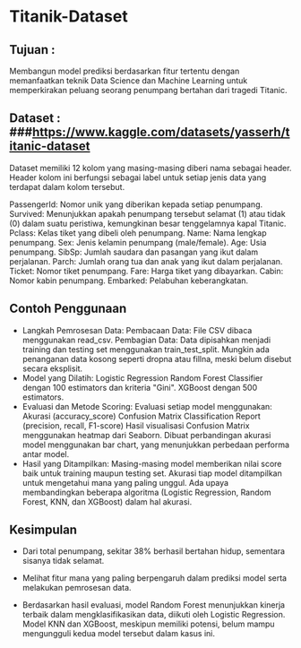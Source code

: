 # Titanik-Dataset
## Tujuan :
Membangun model prediksi berdasarkan fitur tertentu dengan memanfaatkan teknik Data Science dan Machine Learning untuk memperkirakan peluang seorang penumpang bertahan dari tragedi Titanic.
## Dataset : ###https://www.kaggle.com/datasets/yasserh/titanic-dataset
Dataset memiliki 12 kolom yang masing-masing diberi nama sebagai header. Header kolom ini berfungsi sebagai label untuk setiap jenis data yang terdapat dalam kolom tersebut.

PassengerId: Nomor unik yang diberikan kepada setiap penumpang.
Survived: Menunjukkan apakah penumpang tersebut selamat (1) atau tidak (0) dalam suatu peristiwa, kemungkinan besar tenggelamnya kapal Titanic.
Pclass: Kelas tiket yang dibeli oleh penumpang.
Name: Nama lengkap penumpang.
Sex: Jenis kelamin penumpang (male/female).
Age: Usia penumpang.
SibSp: Jumlah saudara dan pasangan yang ikut dalam perjalanan.
Parch: Jumlah orang tua dan anak yang ikut dalam perjalanan.
Ticket: Nomor tiket penumpang.
Fare: Harga tiket yang dibayarkan.
Cabin: Nomor kabin penumpang.
Embarked: Pelabuhan keberangkatan.

## Contoh Penggunaan
- Langkah Pemrosesan Data:
Pembacaan Data: File CSV dibaca menggunakan read_csv.
Pembagian Data: Data dipisahkan menjadi training dan testing set menggunakan train_test_split.
Mungkin ada penanganan data kosong seperti dropna atau fillna, meski belum disebut secara eksplisit.
- Model yang Dilatih:
Logistic Regression
Random Forest Classifier dengan 100 estimators dan kriteria "Gini".
XGBoost dengan 500 estimators.
- Evaluasi dan Metode Scoring:
Evaluasi setiap model menggunakan:
Akurasi (accuracy_score)
Confusion Matrix
Classification Report (precision, recall, F1-score)
Hasil visualisasi Confusion Matrix menggunakan heatmap dari Seaborn.
Dibuat perbandingan akurasi model menggunakan bar chart, yang menunjukkan perbedaan performa antar model.
- Hasil yang Ditampilkan:
Masing-masing model memberikan nilai score baik untuk training maupun testing set.
Akurasi tiap model ditampilkan untuk mengetahui mana yang paling unggul.
Ada upaya membandingkan beberapa algoritma (Logistic Regression, Random Forest, KNN, dan XGBoost) dalam hal akurasi.

## Kesimpulan
- Dari total penumpang, sekitar 38% berhasil bertahan hidup, sementara sisanya tidak selamat.

- Melihat fitur mana yang paling berpengaruh dalam prediksi model serta melakukan pemrosesan data.

- Berdasarkan hasil evaluasi, model Random Forest menunjukkan kinerja terbaik dalam mengklasifikasikan data, diikuti oleh Logistic Regression. Model KNN dan XGBoost,     meskipun memiliki potensi, belum mampu mengungguli kedua model tersebut dalam kasus ini.




